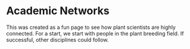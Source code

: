 # Academic Networks
This was created as a fun page to see how plant scientists are highly connected. For a start, we start with people in the plant breeding field.
If successful, other disciplines could follow.
